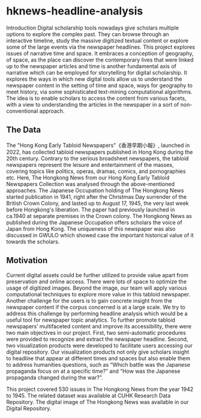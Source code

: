 # hknews-headline-analysis
Introduction
Digital scholarship tools nowadays give scholars multiple options to explore the complex past. They can browse through an interactive timeline, study the massive digitized textual content or explore some of the large events via the newspaper headlines. This project explores issues of narrative time and space. It embraces a conception of geography, of space, as the place can discover the contemporary lives that were linked up to the newspaper articles and time is another fundamental axis of narrative which can be employed for storytelling for digital scholarship. It explores the ways in which new digital tools allow us to understand the newspaper content in the setting of time and space, ways for geography to meet history, via some sophisticated text-mining computational algorithms. The idea is to enable scholars to access the content from various facets, with a view to understanding the articles in the newspaper in a sort of non-conventional approach.

## The Data
The "Hong Kong Early Tabloid Newspapers"《香港早期小報》, launched in 2022, has collected tabloid newspapers published in Hong Kong during the 20th century. Contrary to the serious broadsheet newspapers, the tabloid newspapers represent the leisure and entertainment of the masses, covering topics like politics, operas, dramas, comics, and pornographies etc. Here, The Hongkong News from our Hong Kong Early Tabloid Newspapers Collection was analysed through the above-mentioned approaches. The Japanese Occupation holding of The Hongkong News started publication in 1941, right after the Christmas Day surrender of the British Crown Colony, and lasted up to August 17, 1945, the very last week before Hongkong's liberation. The paper had previously launched in ca.1940 at separate premises in the Crown colony. The Hongkong News as published during the Japanese Occupation offers scholars the voice of Japan from Hong Kong. The uniqueness of this newspaper was also discussed in GWULO which showed case the important historical value of it towards the scholars.

## Motivation
Current digital assets could be further utilized to provide value apart from preservation and online access. There were lots of space to optimize the usage of digitized images. Beyond the image, our team will apply various computational techniques to explore more value in this tabloid newspaper. Another challenge for the users is to gain concrete insight from the newspaper content if the corpus concerned is at a large scale. We try to address this challenge by performing headline analysis which would be a useful tool for newspaper topic analytics. To further promote tabloid newspapers’ multifaceted content and improve its accessibility, there were two main objectives in our project. First, two semi-automatic procedures were provided to recognize and extract the newspaper headline. Second, two visualization products were developed to facilitate users accessing our digital repository. Our visualization products not only give scholars insight to headline that appear at different times and spaces but also enable them to address humanities questions, such as “Which battle was the Japanese propaganda focus on at a specific time?” and “How was the Japanese propaganda changed during the war?”. 

This project covered 530 issues in The Hongkong News from the year 1942 to 1945. The related dataset was available at CUHK Research Data Repository. The digital image of The Hongkong News was available in our Digital Repository.
